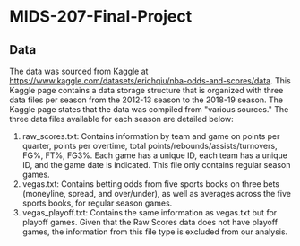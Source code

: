 # MIDS-207-Final-Project

## Data

The data was sourced from Kaggle at https://www.kaggle.com/datasets/erichqiu/nba-odds-and-scores/data. This Kaggle page contains a data storage structure that is organized with three data files per season from the 2012-13 season to the 2018-19 season. The Kaggle page states that the data was compiled from "various sources." The three data files available for each season are detailed below:

1. raw_scores.txt: Contains information by team and game on points per quarter, points per overtime, total points/rebounds/assists/turnovers, FG%, FT%, FG3%. Each game has a unique ID, each team has a unique ID, and the game date is indicated. This file only contains regular season games.
2. vegas.txt: Contains betting odds from five sports books on three bets (moneyline, spread, and over/under), as well as averages across the five sports books, for regular season games.
3. vegas_playoff.txt: Contains the same information as vegas.txt but for playoff games. Given that the Raw Scores data does not have playoff games, the information from this file type is excluded from our analysis.

